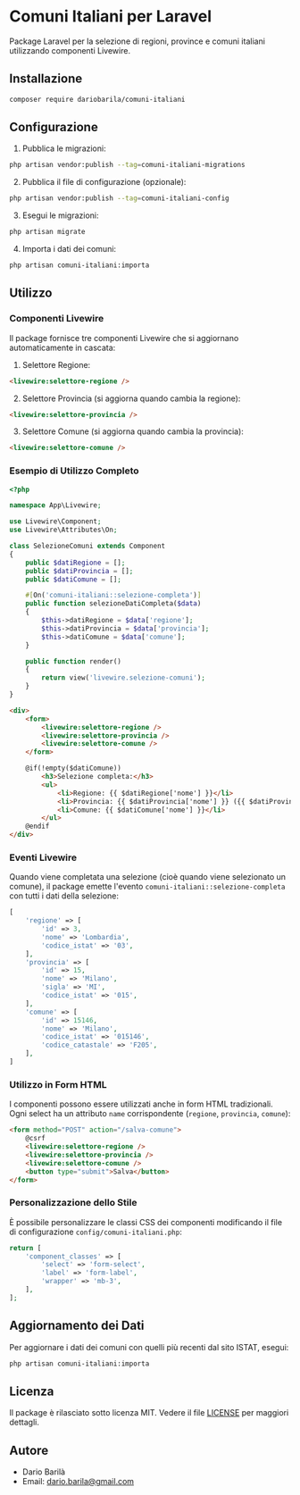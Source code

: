 # Comuni Italiani per Laravel

Package Laravel per la selezione di regioni, province e comuni italiani utilizzando componenti Livewire.

## Installazione

```bash
composer require dariobarila/comuni-italiani
```

## Configurazione

1. Pubblica le migrazioni:
```bash
php artisan vendor:publish --tag=comuni-italiani-migrations
```

2. Pubblica il file di configurazione (opzionale):
```bash
php artisan vendor:publish --tag=comuni-italiani-config
```

3. Esegui le migrazioni:
```bash
php artisan migrate
```

4. Importa i dati dei comuni:
```bash
php artisan comuni-italiani:importa
```

## Utilizzo

### Componenti Livewire

Il package fornisce tre componenti Livewire che si aggiornano automaticamente in cascata:

1. Selettore Regione:
```html
<livewire:selettore-regione />
```

2. Selettore Provincia (si aggiorna quando cambia la regione):
```html
<livewire:selettore-provincia />
```

3. Selettore Comune (si aggiorna quando cambia la provincia):
```html
<livewire:selettore-comune />
```

### Esempio di Utilizzo Completo

```php
<?php

namespace App\Livewire;

use Livewire\Component;
use Livewire\Attributes\On;

class SelezioneComuni extends Component
{
    public $datiRegione = [];
    public $datiProvincia = [];
    public $datiComune = [];

    #[On('comuni-italiani::selezione-completa')]
    public function selezioneDatiCompleta($data)
    {
        $this->datiRegione = $data['regione'];
        $this->datiProvincia = $data['provincia'];
        $this->datiComune = $data['comune'];
    }

    public function render()
    {
        return view('livewire.selezione-comuni');
    }
}
```

```html
<div>
    <form>
        <livewire:selettore-regione />
        <livewire:selettore-provincia />
        <livewire:selettore-comune />
    </form>

    @if(!empty($datiComune))
        <h3>Selezione completa:</h3>
        <ul>
            <li>Regione: {{ $datiRegione['nome'] }}</li>
            <li>Provincia: {{ $datiProvincia['nome'] }} ({{ $datiProvincia['sigla'] }})</li>
            <li>Comune: {{ $datiComune['nome'] }}</li>
        </ul>
    @endif
</div>
```

### Eventi Livewire

Quando viene completata una selezione (cioè quando viene selezionato un comune), il package emette l'evento `comuni-italiani::selezione-completa` con tutti i dati della selezione:

```php
[
    'regione' => [
        'id' => 3,
        'nome' => 'Lombardia',
        'codice_istat' => '03',
    ],
    'provincia' => [
        'id' => 15,
        'nome' => 'Milano',
        'sigla' => 'MI',
        'codice_istat' => '015',
    ],
    'comune' => [
        'id' => 15146,
        'nome' => 'Milano',
        'codice_istat' => '015146',
        'codice_catastale' => 'F205',
    ],
]
```

### Utilizzo in Form HTML

I componenti possono essere utilizzati anche in form HTML tradizionali. Ogni select ha un attributo `name` corrispondente (`regione`, `provincia`, `comune`):

```html
<form method="POST" action="/salva-comune">
    @csrf
    <livewire:selettore-regione />
    <livewire:selettore-provincia />
    <livewire:selettore-comune />
    <button type="submit">Salva</button>
</form>
```

### Personalizzazione dello Stile

È possibile personalizzare le classi CSS dei componenti modificando il file di configurazione `config/comuni-italiani.php`:

```php
return [
    'component_classes' => [
        'select' => 'form-select',
        'label' => 'form-label',
        'wrapper' => 'mb-3',
    ],
];
```

## Aggiornamento dei Dati

Per aggiornare i dati dei comuni con quelli più recenti dal sito ISTAT, esegui:

```bash
php artisan comuni-italiani:importa
```

## Licenza

Il package è rilasciato sotto licenza MIT. Vedere il file [LICENSE](LICENSE.md) per maggiori dettagli.

## Autore

- Dario Barilà
- Email: dario.barila@gmail.com

